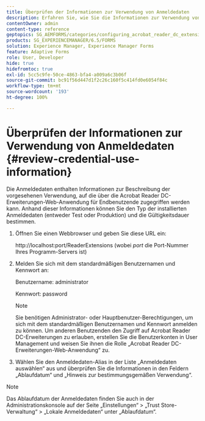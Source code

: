 ```yaml
---
title: Überprüfen der Informationen zur Verwendung von Anmeldedaten
description: Erfahren Sie, wie Sie die Informationen zur Verwendung von Anmeldedaten überprüfen. Auf die Informationen zur Verwendung von Anmeldedaten, die ihre Verwendung beschreiben, kann über die Acrobat Reader-Erweiterung zugegriffen werden.
contentOwner: admin
content-type: reference
geptopics: SG_AEMFORMS/categories/configuring_acrobat_reader_dc_extensions
products: SG_EXPERIENCEMANAGER/6.5/FORMS
solution: Experience Manager, Experience Manager Forms
feature: Adaptive Forms
role: User, Developer
hide: true
hidefromtoc: true
exl-id: 5cc5c9fe-50ce-4863-bfa4-a009a6c3b06f
source-git-commit: bc91f56d447d1f2c26c160f5c414fd0e6054f84c
workflow-type: tm+mt
source-wordcount: '193'
ht-degree: 100%

---
```


# Überprüfen der Informationen zur Verwendung von Anmeldedaten {#review-credential-use-information}

Die Anmeldedaten enthalten Informationen zur Beschreibung der vorgesehenen Verwendung, auf die über die Acrobat Reader DC-Erweiterungen-Web-Anwendung für Endbenutzende zugegriffen werden kann. Anhand dieser Informationen können Sie den Typ der installierten Anmeldedaten (entweder Test oder Produktion) und die Gültigkeitsdauer bestimmen.

1. Öffnen Sie einen Webbrowser und geben Sie diese URL ein:

   http://localhost:port/ReaderExtensions (wobei *port* die Port-Nummer Ihres Programm-Servers ist)

1. Melden Sie sich mit dem standardmäßigen Benutzernamen und Kennwort an:

   Benutzername: administrator

   Kennwort: password

   >[!NOTE]
   >
   >Sie benötigen Administrator- oder Hauptbenutzer-Berechtigungen, um sich mit dem standardmäßigen Benutzernamen und Kennwort anmelden zu können. Um anderen Benutzenden den Zugriff auf Acrobat Reader DC-Erweiterungen zu erlauben, erstellen Sie die Benutzerkonten in User Management und weisen Sie ihnen die Rolle „Acrobat Reader DC-Erweiterungen-Web-Anwendung“ zu.

1. Wählen Sie den Anmeldedaten-Alias in der Liste „Anmeldedaten auswählen“ aus und überprüfen Sie die Informationen in den Feldern „Ablaufdatum“ und „Hinweis zur bestimmungsgemäßen Verwendung“.

>[!NOTE]
>
>Das Ablaufdatum der Anmeldedaten finden Sie auch in der Administrationskonsole auf der Seite „Einstellungen“ > „Trust Store-Verwaltung“ > „Lokale Anmeldedaten“ unter „Ablaufdatum“.
